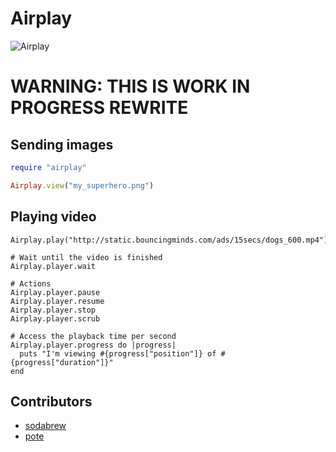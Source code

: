 # Airplay

![Airplay](test/fixtures/files.logo.png)

# WARNING: THIS IS WORK IN PROGRESS REWRITE

## Sending images

```ruby
require "airplay"

Airplay.view("my_superhero.png")
```

## Playing video

```
Airplay.play("http://static.bouncingminds.com/ads/15secs/dogs_600.mp4")

# Wait until the video is finished
Airplay.player.wait

# Actions
Airplay.player.pause
Airplay.player.resume
Airplay.player.stop
Airplay.player.scrub

# Access the playback time per second
Airplay.player.progress do |progress|
  puts "I'm viewing #{progress["position"]} of #{progress["duration"]}"
end
```

## Contributors

* [sodabrew](http://github.com/sodabrew)
* [pote](http://github.com/pote)
